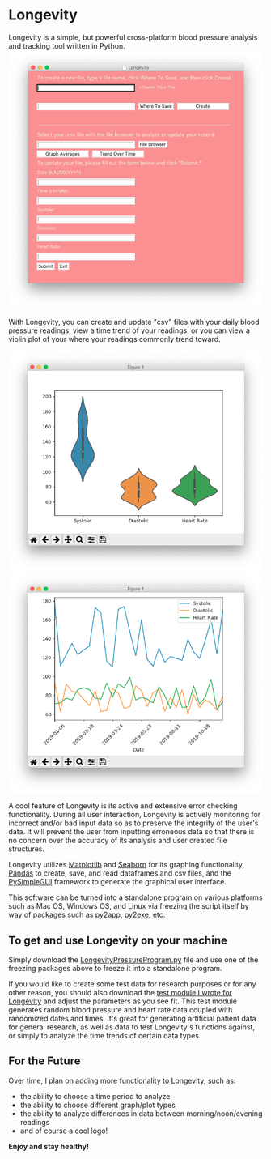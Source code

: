 # Longevity

Longevity is a simple, but powerful cross-platform blood pressure analysis and tracking tool written in Python.
![](https://raw.githubusercontent.com/TechProofreader/Longevity/master/LongevityPic.png)

With Longevity, you can create and update "csv" files with your daily blood pressure readings, view a time trend of your readings, or you can view a violin plot of your where your readings commonly trend toward.

![](https://github.com/TechProofreader/Longevity/blob/master/LongevityViolinPic.png)
![](https://github.com/TechProofreader/Longevity/blob/master/LongevityTimeTrend.png)

A cool feature of Longevity is its active and extensive error checking functionality. During all user interaction, Longevity is actively monitoring for incorrect and/or bad input data so as to preserve the integrity of the user's data. It will prevent the user from inputting erroneous data so that there is no concern over the accuracy of its analysis and user created file structures.

Longevity utilizes [Matplotlib](https://matplotlib.org/) and [Seaborn](http://seaborn.pydata.org/) for its graphing functionality, [Pandas](https://github.com/pandas-dev/pandas) to create, save, and read dataframes and csv files, and the [PySimpleGUI](https://github.com/PySimpleGUI/PySimpleGUI) framework to generate the graphical user interface.

This software can be turned into a standalone program on various platforms such as Mac OS, Windows OS, and Linux via freezing the script itself by way of packages such as [py2app](https://pypi.org/project/py2app/), [py2exe](http://www.py2exe.org/), etc.

<h2>To get and use Longevity on your machine</h2> 

Simply download the [LongevityPressureProgram.py](https://github.com/TechProofreader/Longevity/blob/master/LongevityPressureProgram.py) file and use one of the freezing packages above to freeze it into a standalone program.

If you would like to create some test data for research purposes or for any other reason, you should also download the [test module I wrote for Longevity](https://github.com/TechProofreader/Longevity/blob/master/bloodPressureTesting.py) and adjust the parameters as you see fit. This test module generates random blood pressure and heart rate data coupled with randomized dates and times. It's great for generating artificial patient data for general research, as well as data to test Longevity's functions against, or simply to analyze the time trends of certain data types.

<h2>For the Future</h2>

Over time, I plan on adding more functionality to Longevity, such as:

* the ability to choose a time period to analyze
* the ability to choose different graph/plot types
* the ability to analyze differences in data between morning/noon/evening readings
* and of course a cool logo!

**Enjoy and stay healthy!**
